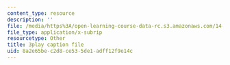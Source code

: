 ```yaml
---
content_type: resource
description: ''
file: /media/https%3A/open-learning-course-data-rc.s3.amazonaws.com/14-772-development-economics-macroeconomics-spring-2013/8a2e65bec2d8ce535de1adff12f9e14c_MR_Dwrf9yII.srt
file_type: application/x-subrip
resourcetype: Other
title: 3play caption file
uid: 8a2e65be-c2d8-ce53-5de1-adff12f9e14c
---
```

